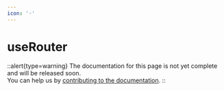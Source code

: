```yaml
---
icon: '◦'
---
```


# useRouter

::alert{type=warning}
The documentation for this page is not yet complete and will be released soon.<br>
You can help us by [contributing to the documentation](/community/documentation).
::
